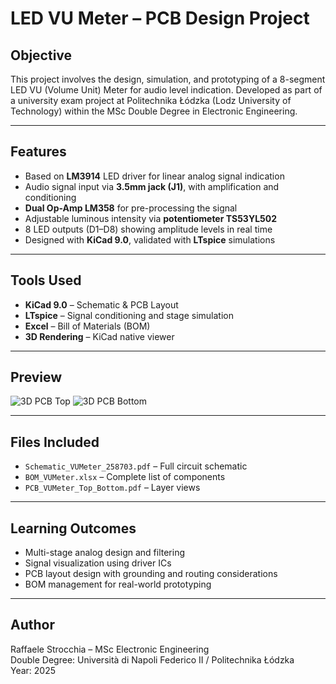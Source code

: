 # LED VU Meter – PCB Design Project

## Objective
This project involves the design, simulation, and prototyping of a 8-segment LED VU (Volume Unit) Meter for audio level indication. Developed as part of a university exam project at Politechnika Łódzka (Lodz University of Technology) within the MSc Double Degree in Electronic Engineering.

---

## Features
- Based on **LM3914** LED driver for linear analog signal indication
- Audio signal input via **3.5mm jack (J1)**, with amplification and conditioning
- **Dual Op-Amp LM358** for pre-processing the signal
- Adjustable luminous intensity via **potentiometer TS53YL502**
- 8 LED outputs (D1–D8) showing amplitude levels in real time
- Designed with **KiCad 9.0**, validated with **LTspice** simulations

---

## Tools Used
- **KiCad 9.0** – Schematic & PCB Layout
- **LTspice** – Signal conditioning and stage simulation
- **Excel** – Bill of Materials (BOM)
- **3D Rendering** – KiCad native viewer

---

## Preview

![3D PCB Top](link_to_image_top)
![3D PCB Bottom](link_to_image_bottom)

---

## Files Included
- `Schematic_VUMeter_258703.pdf` – Full circuit schematic
- `BOM_VUMeter.xlsx` – Complete list of components
- `PCB_VUMeter_Top_Bottom.pdf` – Layer views

---

## Learning Outcomes
- Multi-stage analog design and filtering
- Signal visualization using driver ICs
- PCB layout design with grounding and routing considerations
- BOM management for real-world prototyping

---

## Author
Raffaele Strocchia – MSc Electronic Engineering  
Double Degree: Università di Napoli Federico II / Politechnika Łódzka  
Year: 2025
